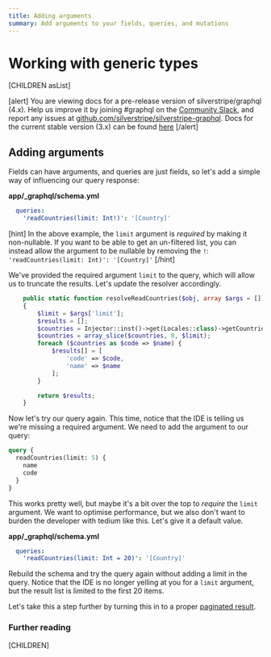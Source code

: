 ```yaml
---
title: Adding arguments
summary: Add arguments to your fields, queries, and mutations
---
```


# Working with generic types

[CHILDREN asList]

[alert]
You are viewing docs for a pre-release version of silverstripe/graphql (4.x).
Help us improve it by joining #graphql on the [Community Slack](https://www.silverstripe.org/blog/community-slack-channel/),
and report any issues at [github.com/silverstripe/silverstripe-graphql](https://github.com/silverstripe/silverstripe-graphql). 
Docs for the current stable version (3.x) can be found
[here](https://github.com/silverstripe/silverstripe-graphql/tree/3)
[/alert]

## Adding arguments

Fields can have arguments, and queries are just fields, so let's add a simple
way of influencing our query response:

**app/_graphql/schema.yml**
```yaml
  queries:
    'readCountries(limit: Int!)': '[Country]'
```

[hint]
In the above example, the `limit` argument is _required_ by making it non-nullable. If you want to be able
to get an un-filtered list, you can instead allow the argument to be nullable by removing the `!`:
`'readCountries(limit: Int)': '[Country]'`
[/hint]

We've provided the required argument `limit` to the query, which will allow us to truncate the results.
Let's update the resolver accordingly.

```php
    public static function resolveReadCountries($obj, array $args = [])
    {
        $limit = $args['limit'];
        $results = [];
        $countries = Injector::inst()->get(Locales::class)->getCountries();
        $countries = array_slice($countries, 0, $limit);
        foreach ($countries as $code => $name) {
            $results[] = [
                'code' => $code,
                'name' => $name
            ];
        }

        return $results;
    }
```

Now let's try our query again. This time, notice that the IDE is telling us we're missing a required argument.
We need to add the argument to our query:

```graphql
query {
  readCountries(limit: 5) {
    name
    code
  }
}
```

This works pretty well, but maybe it's a bit over the top to _require_ the `limit` argument. We want to optimise
performance, but we also don't want to burden the developer with tedium like this. Let's give it a default value.

**app/_graphql/schema.yml**
```yaml
  queries:
    'readCountries(limit: Int = 20)': '[Country]'
```

Rebuild the schema and try the query again without adding a limit in the query. Notice that the IDE is no longer
yelling at you for a `limit` argument, but the result list is limited to the first 20 items.

Let's take this a step further by turning this in to a proper [paginated result](adding_pagination).

### Further reading

[CHILDREN]
